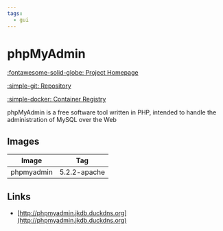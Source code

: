 ```yaml
---
tags:
  - gui
---
```

# phpMyAdmin

[:fontawesome-solid-globe: Project Homepage](https://www.phpmyadmin.net/)

[:simple-git: Repository](https://github.com/phpmyadmin/docker)

[:simple-docker: Container Registry](https://hub.docker.com/_/phpmyadmin)

phpMyAdmin is a free software tool written in PHP, intended to handle the administration of MySQL over the Web

## Images
| Image | Tag |
| --- | --- |
| phpmyadmin | 5.2.2-apache |

## Links
- [http://phpmyadmin.jkdb.duckdns.org](http://phpmyadmin.jkdb.duckdns.org)

